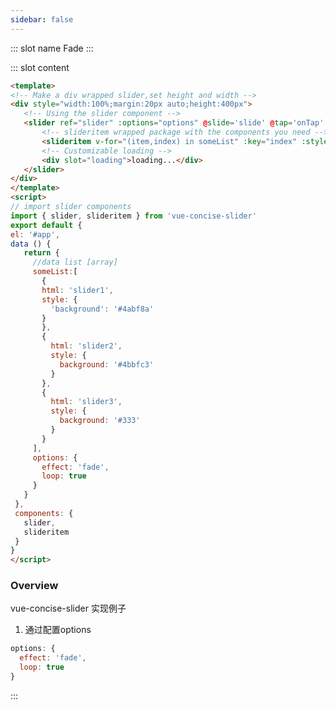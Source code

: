 ```yaml
---
sidebar: false
---
```

<common-demoItem></common-demoItem> 
::: slot name
Fade
:::

::: slot content
<common-demoCode>
  <effect-sliderFade></effect-sliderFade>
  <div slot="codeText">
  
   ```html
<template>
<!-- Make a div wrapped slider,set height and width -->
 <div style="width:100%;margin:20px auto;height:400px">
      <!-- Using the slider component -->
      <slider ref="slider" :options="options" @slide='slide' @tap='onTap' @init='onInit'>
          <!-- slideritem wrapped package with the components you need -->
          <slideritem v-for="(item,index) in someList" :key="index" :style="item.style">{{item.html}}</slideritem>
          <!-- Customizable loading -->
          <div slot="loading">loading...</div>
      </slider>
 </div>
</template>
<script>
// import slider components
import { slider, slideritem } from 'vue-concise-slider'
export default {
   el: '#app',
   data () {
      return {
        //data list [array]
        someList:[
          {
          html: 'slider1',
          style: {
            'background': '#4abf8a'
          }
          },
          {
            html: 'slider2',
            style: {
              background: '#4bbfc3'
            }
          },
          {
            html: 'slider3',
            style: {
              background: '#333'
            }
          }
        ],
        options: {
          effect: 'fade',
          loop: true
        }
      }
    },
    components: {
      slider,
      slideritem
    }
}
</script>
```

  </div>
</common-demoCode>

 ### Overview
  vue-concise-slider 实现例子
  1. 通过配置options
``` js
options: {
  effect: 'fade',
  loop: true
}
```
:::
